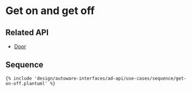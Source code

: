 # Get on and get off

## Related API

- [Door](../list/api/vehicle/door/index.md)

## Sequence

```plantuml
{% include 'design/autoware-interfaces/ad-api/use-cases/sequence/get-on-off.plantuml' %}
```
